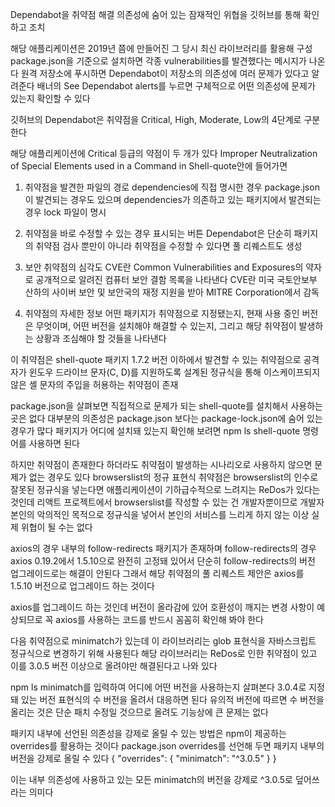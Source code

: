 Dependabot을 취약점 해결
의존성에 숨어 있는 잠재적인 위협을 깃허브를 통해 확인하고 조치

해당 애플리케이션은 2019년 쯤에 만들어진 그 당시 최신 라이브러리를 활용해 구성
package.json을 기준으로 설치하면 각종 vulnerabilities를 발견했다는 메시지가 나온다
원격 저장소에 푸시하면 Dependabot이 저장소의 의존성에 여러 문제가 있다고 알려준다 
배너의 See Dependabot alerts를 누르면 구체적으로 어떤 의존성에 문제가 있는지 확인할 수 있다

깃허브의 Dependabot은 취약점을 Critical, High, Moderate, Low의 4단계로 구분한다

해당 애플리케이션에 Critical 등급의 약점이 두 개가 있다
Improper Neutralization of Special Elements used in a Command in Shell-quote안에 들어가면 

1. 취약점을 발견한 파일의 경로
dependencies에 직접 명시한 경우 package.json이 발견되는 경우도 있으며 dependencies가 의존하고 있는 패키지에서 발견되는 경우 lock 파일이 명시

2. 취약점을 바로 수정할 수 있는 경우 표시되는 버튼
Dependabot은 단순히 패키지의 취약점 검사 뿐만이 아니라 취약점을 수정할 수 있다면 풀 리퀘스트도 생성

3. 보안 취약점의 심각도 
CVE란 Common Vulnerabilities and Exposures의 약자로 공개적으로 알려진 컴퓨터 보안 결함 목록을 나타낸다 CVE란 미국 국토안보부 산하의 사이버 보안 및 보안국의 재정 지원을 받아 MITRE Corporation에서 감독 

4. 취약점의 자세한 정보
어떤 패키지가 취약점으로 지정됐는지, 현재 사용 중인 버전은 무엇이며, 어떤 버전을 설치해야 해결할 수 있는지, 그리고 해당 취약점이 발생하는 상황과 조심해야 할 것들을 나타낸다

이 취약점은 shell-quote 패키지 1.7.2 버전 이하에서 발견할 수 있는 취약점으로 공격자가 윈도우 드라이브 문자(C, D)를 지원하도록 설계된 정규식을 통해 이스케이프되지 않은 셸 문자의 주입을 허용하는 취약점이 존재

package.json을 살펴보면 직접적으로 문제가 되는 shell-quote를 설치해서 사용하는 곳은 없다
대부분의 의존성은 package.json 보다는 package-lock.json에 숨어 있는 경우가 많다
패키지가 어디에 설치돼 있는지 확인해 보려면 npm ls shell-quote 명령어를 사용하면 된다

하지만 취약점이 존재한다 하더라도 취약점이 발생하는 시나리오로 사용하지 않으면 문제가 없는 경우도 있다
browserslist의 정규 표현식 취약점은 browserslist의 인수로 잘못된 정규식을 넣는다면 애플리케이션이 기하급수적으로 느려지는 ReDos가 있다는 것인데
리액트 프로젝트에서 browserslist를 작성할 수 있는 건 개발자뿐이므로 개발자 본인의 악의적인 목적으로 정규식을 넣어서 본인의 서비스를 느리게 하지 않는 이상 실제 위협이 될 수는 없다

axios의 경우 내부의 follow-redirects 패키지가 존재하며 follow-redirects의 경우 axios 0.19.2에서 1.5.10으로 완전히 고정돼 있어서 단순히 
follow-redirects의 버전 업그레이드로는 해결이 안된다 
그래서 해당 취약점의 풀 리퀘스트 제안은 axios를 1.5.10 버전으로 업그레이드 하는 것이다

axios를 업그레이드 하는 것인데 버전이 올라감에 있어 호환성이 깨지는 변경 사항이 예상되므로 꼭 axios를 사용하는 코드를 반드시 꼼꼼히 확인해 봐야 한다

다음 취약점으로 minimatch가 있는데 이 라이브러리는 glob 표현식을 자바스크립트 정규식으로 변경하기 위해 사용된다 
해당 라이브러리는 ReDos로 인한 취약점이 있고 이를 3.0.5 버전 이상으로 올려야만 해결된다고 나와 있다

npm ls minimatch를 입력하여 어디에 어떤 버전을 사용하는지 살펴본다
3.0.4로 지정돼 있는 버전 표현식의 수 버전을 올려서 대응하면 된다 유의적 버전에 따르면 수 버전을 올리는 것은 단순 패치 수정일 것으므로 올려도 기능상에 큰 문제는 없다

패키지 내부에 선언된 의존성을 강제로 올릴 수 있는 방법은 npm이 제공하는 overrides를 활용하는 것이다
package.json overrides를 선언해 두면 패키지 내부의 버전을 강제로 올릴 수 있다
{
    "overrides": {
        "minimatch": "^3.0.5"
    }
}

이는 내부 의존성에 사용하고 있는 모든 minimatch의 버전을 강제로 ^3.0.5로 덮어쓰라는 의미다
